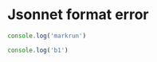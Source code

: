 # Jsonnet format error

<!-- {
a:
} -->
````js
console.log('markrun')
````



<!-- {
    "b": 1
} -->
````js
console.log('b1')
````
